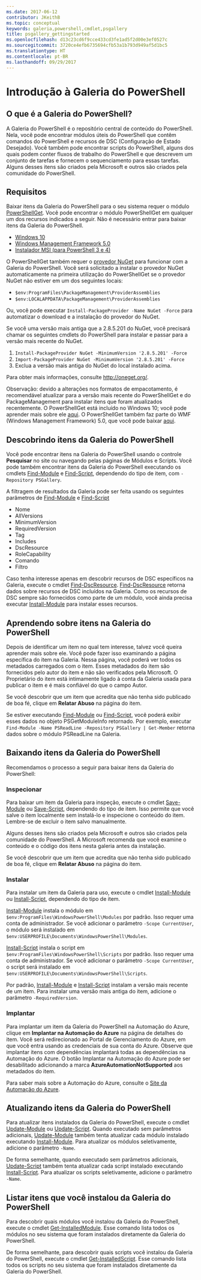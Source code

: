 ```yaml
---
ms.date: 2017-06-12
contributor: JKeithB
ms.topic: conceptual
keywords: galeria,powershell,cmdlet,psgallery
title: psgallery_gettingstarted
ms.openlocfilehash: d13c23cd6f9cce433cd3fe1ad5f2d00e3ef0527c
ms.sourcegitcommit: 3720ce4efb6735694cfb53a1b793d949af5d1bc5
ms.translationtype: HT
ms.contentlocale: pt-BR
ms.lasthandoff: 09/29/2017
---
```

# <a name="get-started-with-the-powershell-gallery"></a>Introdução à Galeria do PowerShell

## <a name="what-is-the-powershell-gallery"></a>O que é a Galeria do PowerShell?

A Galeria do PowerShell é o repositório central de conteúdo do PowerShell.
Nela, você pode encontrar módulos úteis do PowerShell que contêm comandos do PowerShell e recursos de DSC (Configuração de Estado Desejado). Você também pode encontrar scripts do PowerShell, alguns dos quais podem conter fluxos de trabalho do PowerShell e que descrevem um conjunto de tarefas e fornecem o sequenciamento para essas tarefas.
Alguns desses itens são criados pela Microsoft e outros são criados pela comunidade do PowerShell.

## <a name="requirements"></a>Requisitos

Baixar itens da Galeria do PowerShell para o seu sistema requer o módulo [PowerShellGet](http://go.microsoft.com/fwlink/?LinkID=760387&clcid=0x409). Você pode encontrar o módulo PowerShellGet em qualquer um dos recursos indicados a seguir. Não é necessário entrar para baixar itens da Galeria do PowerShell.

-   [Windows 10](http://go.microsoft.com/fwlink/?LinkID=624830&clcid=0x409)
-   [Windows Management Framework 5.0](http://go.microsoft.com/fwlink/?LinkId=398175)
-   [Instalador MSI (para PowerShell 3 e 4)](http://go.microsoft.com/fwlink/?LinkID=746217&clcid=0x409)

O PowerShellGet também requer o [provedor NuGet](http://go.microsoft.com/fwlink/?LinkId=722208) para funcionar com a Galeria do PowerShell. Você será solicitado a instalar o provedor NuGet automaticamente na primeira utilização do PowerShellGet se o provedor NuGet não estiver em um dos seguintes locais:

- `$env:ProgramFiles\PackageManagement\ProviderAssemblies`
- `$env:LOCALAPPDATA\PackageManagement\ProviderAssemblies`

Ou, você pode executar `Install-PackageProvider -Name NuGet -Force` para automatizar o download e a instalação do provedor do NuGet.

  
Se você uma versão mais antiga que a 2.8.5.201 do NuGet, você precisará chamar os seguintes cmdlets do PowerShell para instalar e passar para a versão mais recente do NuGet.

1.  `Install-PackageProvider NuGet -MinimumVersion '2.8.5.201' -Force`
2.  `Import-PackageProvider NuGet -MinimumVersion '2.8.5.201' -Force`
3.  Exclua a versão mais antiga do NuGet do local instalado acima.

Para obter mais informações, consulte <http://oneget.org/>.

  
Observação: devido a alterações nos formatos de empacotamento, é recomendável atualizar para a versão mais recente do PowerShellGet e do PackageManagement para instalar itens que foram atualizados recentemente. O PowerShellGet está incluído no Windows 10; você pode aprender mais sobre ele [aqui](http://go.microsoft.com/fwlink/?LinkID=624830&clcid=0x409).
O PowerShellGet também faz parte do WMF (Windows Management Framework) 5.0, que você pode baixar [aqui](http://go.microsoft.com/fwlink/?LinkId=398175).

## <a name="discovering-items-from-the-powershell-gallery"></a>Descobrindo itens da Galeria do PowerShell

Você pode encontrar itens na Galeria do PowerShell usando o controle **Pesquisar** no site ou navegando pelas páginas de Módulos e Scripts. Você pode também encontrar itens da Galeria do PowerShell executando os cmdlets [Find-Module](https://go.microsoft.com/fwlink/?LinkId=821658) e [Find-Script](https://go.microsoft.com/fwlink/?LinkId=822322), dependendo do tipo de item, com `-Repository PSGallery`.

A filtragem de resultados da Galeria pode ser feita usando os seguintes parâmetros de [Find-Module](https://go.microsoft.com/fwlink/?LinkId=821658) e [Find-Script](https://go.microsoft.com/fwlink/?LinkId=822322)

- Nome
- AllVersions
- MinimumVersion
- RequiredVersion
- Tag
- Includes
- DscResource
- RoleCapability
- Comando
- Filtro

Caso tenha interesse apenas em descobrir recursos de DSC específicos na Galeria, execute o cmdlet [Find-DscResource](https://go.microsoft.com/fwlink/?LinkId=517196).
[Find-DscResource](https://go.microsoft.com/fwlink/?LinkId=517196) retorna dados sobre recursos de DSC incluídos na Galeria. Como os recursos de DSC sempre são fornecidos como parte de um módulo, você ainda precisa executar [Install-Module](https://go.microsoft.com/fwlink/?LinkId=821663) para instalar esses recursos.

## <a name="learning-about-items-in-the-powershell-gallery"></a>Aprendendo sobre itens na Galeria do PowerShell

Depois de identificar um item no qual tem interesse, talvez você queira aprender mais sobre ele. Você pode fazer isso examinando a página específica do item na Galeria. Nessa página, você poderá ver todos os metadados carregados com o item. Esses metadados do item são fornecidos pelo autor do item e não são verificados pela Microsoft. O Proprietário do item está intimamente ligado à conta da Galeria usada para publicar o item e é mais confiável do que o campo Autor.

Se você descobrir que um item que acredita que não tenha sido publicado de boa fé, clique em **Relatar Abuso** na página do item.

Se estiver executando [Find-Module](https://go.microsoft.com/fwlink/?LinkId=821658) ou [Find-Script](https://go.microsoft.com/fwlink/?LinkId=822322), você poderá exibir esses dados no objeto PSGetModuleInfo retornado.
Por exemplo, executar `Find-Module -Name PSReadLine -Repository PSGallery | Get-Member` retorna dados sobre o módulo PSReadLine na Galeria.

## <a name="downloading-items-from-the-powershell-gallery"></a>Baixando itens da Galeria do PowerShell

Recomendamos o processo a seguir para baixar itens da Galeria do PowerShell:

### <a name="inspect"></a>Inspecionar

Para baixar um item da Galeria para inspeção, execute o cmdlet [Save-Module](https://go.microsoft.com/fwlink/?LinkId=821669) ou [Save-Script](https://go.microsoft.com/fwlink/?LinkId=822334), dependendo do tipo de item. Isso permite que você salve o item localmente sem instalá-lo e inspecione o conteúdo do item. Lembre-se de excluir o item salvo manualmente.

Alguns desses itens são criados pela Microsoft e outros são criados pela comunidade do PowerShell. A Microsoft recomenda que você examine o conteúdo e o código dos itens nesta galeria antes da instalação.

Se você descobrir que um item que acredita que não tenha sido publicado de boa fé, clique em **Relatar Abuso** na página do item.

### <a name="install"></a>Instalar

Para instalar um item da Galeria para uso, execute o cmdlet [Install-Module](https://go.microsoft.com/fwlink/?LinkId=821663) ou [Install-Script](https://go.microsoft.com/fwlink/?LinkId=822327), dependendo do tipo de item.

[Install-Module](https://go.microsoft.com/fwlink/?LinkId=821663) instala o módulo em `$env:ProgramFiles\WindowsPowerShell\Modules` por padrão. Isso requer uma conta de administrador. Se você adicionar o parâmetro `-Scope
CurrentUser`, o módulo será instalado em `$env:USERPROFILE\Documents\WindowsPowerShell\Modules`.

[Install-Script](https://go.microsoft.com/fwlink/?LinkId=822327) instala o script em `$env:ProgramFiles\WindowsPowerShell\Scripts` por padrão. Isso requer uma conta de administrador. Se você adicionar o parâmetro `-Scope
CurrentUser`, o script será instalado em `$env:USERPROFILE\Documents\WindowsPowerShell\Scripts`.

Por padrão, [Install-Module](https://go.microsoft.com/fwlink/?LinkId=821663) e [Install-Script](https://go.microsoft.com/fwlink/?LinkId=822327) instalam a versão mais recente de um item. Para instalar uma versão mais antiga do item, adicione o parâmetro `-RequiredVersion`.

### <a name="deploy"></a>Implantar

Para implantar um item da Galeria do PowerShell na Automação do Azure, clique em **Implantar na Automação do Azure** na página de detalhes do item. Você será redirecionado ao Portal de Gerenciamento do Azure, em que você entra usando as credenciais de sua conta do Azure. Observe que implantar itens com dependências implantará todas as dependências na Automação do Azure. O botão Implantar na Automação do Azure pode ser desabilitado adicionando a marca **AzureAutomationNotSupported** aos metadados do item.

Para saber mais sobre a Automação do Azure, consulte o [Site da Automação do Azure](http://azure.microsoft.com/en-us/services/automation/).

## <a name="updating-items-from-the-powershell-gallery"></a>Atualizando itens da Galeria do PowerShell

Para atualizar itens instalados da Galeria do PowerShell, execute o cmdlet [Update-Module](https://go.microsoft.com/fwlink/?LinkID=398576) ou [Update-Script](http://go.microsoft.com/fwlink/?LinkId=619787). Quando executado sem parâmetros adicionais, [Update-Module](https://go.microsoft.com/fwlink/?LinkID=398576) também tenta atualizar cada módulo instalado executando [Install-Module](https://go.microsoft.com/fwlink/?LinkId=821663).
Para atualizar os módulos seletivamente, adicione o parâmetro `-Name`.

De forma semelhante, quando executado sem parâmetros adicionais, [Update-Script](http://go.microsoft.com/fwlink/?LinkId=619787) também tenta atualizar cada script instalado executando [Install-Script](https://go.microsoft.com/fwlink/?LinkId=822327).
Para atualizar os scripts seletivamente, adicione o parâmetro `-Name`.

## <a name="list-items-that-you-have-installed-from-the-powershell-gallery"></a>Listar itens que você instalou da Galeria do PowerShell

Para descobrir quais módulos você instalou da Galeria do PowerShell, execute o cmdlet [Get-InstalledModule](https://go.microsoft.com/fwlink/?LinkId=526863). Esse comando lista todos os módulos no seu sistema que foram instalados diretamente da Galeria do PowerShell.

De forma semelhante, para descobrir quais scripts você instalou da Galeria do PowerShell, execute o cmdlet [Get-InstalledScript](https://go.microsoft.com/fwlink/?LinkId=619790). Esse comando lista todos os scripts no seu sistema que foram instalados diretamente da Galeria do PowerShell.

